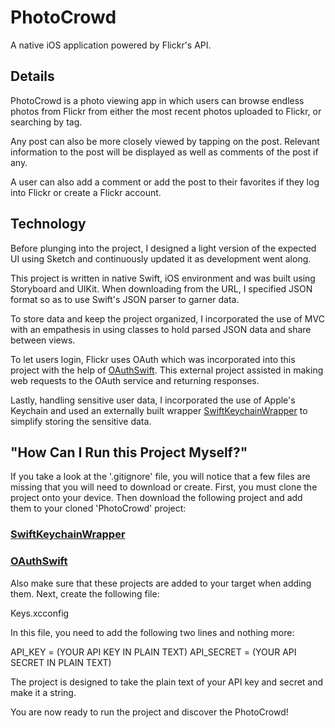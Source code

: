 # PhotoCrowd
A native iOS application powered by Flickr's API.

## Details
PhotoCrowd is a photo viewing app in which users can browse endless photos from Flickr from either the most recent photos uploaded to Flickr, or searching by tag.

Any post can also be more closely viewed by tapping on the post. Relevant information to the post will be displayed as well as comments of the post if any.

A user can also add a comment or add the post to their favorites if they log into Flickr or create a Flickr account.

## Technology
Before plunging into the project, I designed a light version of the expected UI using Sketch and continuously updated it as development went along.

This project is written in native Swift, iOS environment and was built using Storyboard and UIKit. When downloading from the URL, I specified JSON format so as to use Swift's JSON parser to garner data.

To store data and keep the project organized, I incorporated the use of MVC with an empathesis in using classes to hold parsed JSON data and share between views.

To let users login, Flickr uses OAuth which was incorporated into this project with the help of [OAuthSwift](https://github.com/OAuthSwift/OAuthSwift). This external project assisted in making web requests to the OAuth service and returning responses.

Lastly, handling sensitive user data, I incorporated the use of Apple's Keychain and used an externally built wrapper [SwiftKeychainWrapper](https://github.com/jrendel/SwiftKeychainWrapper) to simplify storing the sensitive data.


## "How Can I Run this Project Myself?"
If you take a look at the '.gitignore' file, you will notice that a few files are missing that you will need to download or create. First, you must clone the project onto your device. Then download the following project and add them to your cloned 'PhotoCrowd' project:
### [SwiftKeychainWrapper](https://github.com/jrendel/SwiftKeychainWrapper)
### [OAuthSwift](https://github.com/OAuthSwift/OAuthSwift)
Also make sure that these projects are added to your target when adding them.
Next, create the following file:

Keys.xcconfig

In this file, you need to add the following two lines and nothing more:

API_KEY = (YOUR API KEY IN PLAIN TEXT)
API_SECRET = (YOUR API SECRET IN PLAIN TEXT)

The project is designed to take the plain text of your API key and secret and make it a string.

You are now ready to run the project and discover the PhotoCrowd!